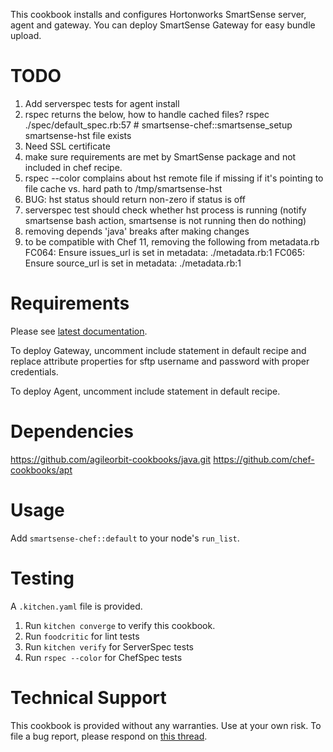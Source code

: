 This cookbook installs and configures Hortonworks SmartSense server, agent and gateway. You can deploy SmartSense Gateway for easy bundle upload.

TODO
====

1. Add serverspec tests for agent install
4. rspec returns the below, how to handle cached files? 
	rspec ./spec/default_spec.rb:57 # smartsense-chef::smartsense_setup smartsense-hst file exists
6. Need SSL certificate
8. make sure requirements are met by SmartSense package and not included in chef recipe.
9. rspec --color complains about hst remote file if missing if it's pointing to file cache vs. hard path to /tmp/smartsense-hst
13. BUG: hst status should return non-zero if status is off
14. serverspec test should check whether hst process is running (notify smartsense bash action, smartsense is not running then do nothing)
15. removing depends 'java' breaks after making changes
16. to be compatible with Chef 11, removing the following from metadata.rb
	FC064: Ensure issues_url is set in metadata: ./metadata.rb:1
	FC065: Ensure source_url is set in metadata: ./metadata.rb:1

Requirements
============

Please see [latest documentation](http://docs.hortonworks.com/HDPDocuments/SS1/SmartSense-1.2.2/bk_smartsense_admin/content/os_requirements.html).

To deploy Gateway, uncomment include statement in default recipe and replace attribute properties for sftp username and password with proper credentials.

To deploy Agent, uncomment include statement in default recipe.

Dependencies
============

https://github.com/agileorbit-cookbooks/java.git
https://github.com/chef-cookbooks/apt

Usage
=====

Add `smartsense-chef::default` to your node's `run_list`.

Testing
=======

A `.kitchen.yaml` file is provided. 

1. Run `kitchen converge` to verify this cookbook.
2. Run `foodcritic` for lint tests
3. Run `kitchen verify` for ServerSpec tests
4. Run `rspec --color` for ChefSpec tests

Technical Support
=================

This cookbook is provided without any warranties. Use at your own risk. To file a bug report, please respond on [this thread](https://community.hortonworks.com/content/repo/38515/smartsense-chef-cookbook-for-non-ambari-install.html).
